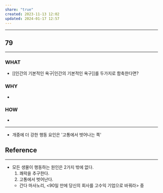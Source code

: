 ```yaml
---
share: "true"
created: 2023-11-13 12:02
updated: 2024-01-17 12:57
---
```


---
## 79
---
### WHAT
- [[인간의 기본적인 욕구|인간의 기본적인 욕구]]를 두가지로 함축한다면?
### WHY
- 
### HOW
- 
---
- 개중에 더 강한 행동 요인은 '고통에서 벗어나는 쪽'


## Reference
---
- 모든 생물이 행동하는 원인은 2가지 밖에 없다.
  1) 쾌락을 추구한다.
  2) 고통에서 벗어난다.
	- 간다 마사노리, <90일 만에 당신의 회사를 고수익 기업으로 바꿔라> 중